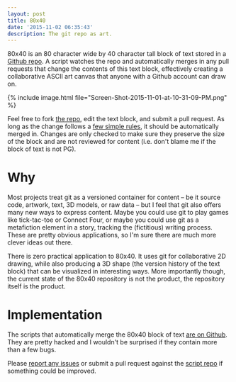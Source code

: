 ```yaml
---
layout: post
title: 80x40
date: '2015-11-02 06:35:43'
description: The git repo as art.
---
```

80x40 is an 80 character wide by 40 character tall block of text stored in a [Github repo][github]. A script watches the repo and automatically merges in any pull requests that change the contents of this text block, effectively creating a collaborative ASCII art canvas that anyone with a Github account can draw on. 

{% include image.html file="Screen-Shot-2015-11-01-at-10-31-09-PM.png" %}

Feel free to fork [the repo][github], edit the text block, and submit a pull request. As long as the change follows a [few simple rules][about], it should be automatically merged in. Changes are only checked to make sure they preserve the size of the block and are not reviewed for content (i.e. don't blame me if the block of text is not PG).

# Why
Most projects treat git as a versioned container for content – be it source code, artwork, text, 3D models, or raw data – but I feel that git also offers many new ways to express content. Maybe you could use git to play games like tick-tac-toe or Connect Four, or maybe you could use git as a metafiction element in a story, tracking the (fictitious) writing process. These are pretty obvious applications, so I'm sure there are much more clever ideas out there.

There is zero practical application to 80x40. It uses git for collaborative 2D drawing, while also producing a 3D shape (the version history of the text block) that can be visualized in interesting ways. More importantly though, the current state of the 80x40 repository is not the product, the repository itself is the product. 

# Implementation
The scripts that automatically merge the 80x40 block of text [are on Github][client]. They are pretty hacked and I wouldn't be surprised if they contain more than a few bugs.

Please [report any issues](https://github.com/art-dot-git/80x40-client/issues) or submit a pull request against the [script repo][client] if something could be improved.


[about]: https://github.com/art-dot-git/80x40/blob/master/about.md
[site]: http://art-dot-git.github.io/80x40-client
[github]: https://github.com/art-dot-git/80x40
[client]: https://github.com/art-dot-git/80x40-client

[git-status]: http://www.phoronix.com/scan.php?page=news_item&px=Linux-4.3-Git-Stats